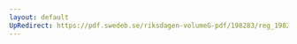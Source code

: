 ```yaml
---
layout: default
UpRedirect: https://pdf.swedeb.se/riksdagen-volumeG-pdf/198283/reg_198283__reg_03.pdf
---
```

